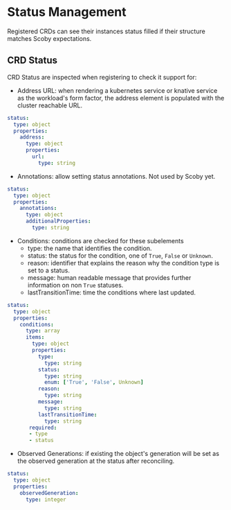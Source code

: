 # Status Management

Registered CRDs can see their instances status filled if their structure matches Scoby expectations.

## CRD Status

CRD Status are inspected when registering to check it support for:

- Address URL: when rendering a kubernetes service or knative service as the workload's form factor, the address element is populated with the cluster reachable URL.

```yaml
status:
  type: object
  properties:
    address:
      type: object
      properties:
        url:
          type: string
```

- Annotations: allow setting status annotations. Not used by Scoby yet.

```yaml
status:
  type: object
  properties:
    annotations:
      type: object
      additionalProperties:
        type: string
```

- Conditions: conditions are checked for these subelements
  - type: the name that identifies the condition.
  - status: the status for the condition, one of `True`, `False` or `Unknown`.
  - reason: identifier that explains the reason why the condition type is set to a status.
  - message: human readable message that provides further information on non `True` statuses.
  - lastTransitionTime: time the conditions where last updated.

```yaml
status:
  type: object
  properties:
    conditions:
      type: array
      items:
        type: object
        properties:
          type:
            type: string
          status:
            type: string
            enum: ['True', 'False', Unknown]
          reason:
            type: string
          message:
            type: string
          lastTransitionTime:
            type: string
       required:
       - type
       - status
```

- Observed Generations: if existing the object's generation will be set as the observed generation at the status after reconciling.

```yaml
status:
  type: object
  properties:
    observedGeneration:
      type: integer
```
